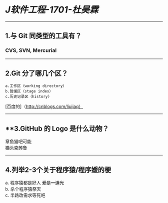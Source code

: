# ***J软件工程-1701-杜昊霖***
  ***
## **1.与 Git 同类型的工具有？**
### CVS, SVN, Mercurial
***
## **2.Git 分了哪几个区？**
    a.工作区（working directory） 
    b.暂缓区（stage index） 
    c.历史记录区（history)
[百度的]（http://cnblogs.com/liujiaq）
***
## **3.GitHub 的 Logo 是什么动物？
   章鱼猫吧可能   
   ~~猫头克苏鲁~~
***
## **4.列举2-3个关于程序猿/程序媛的梗**
   a. 程序猿都是好人 ~~爱是一道光~~  
   b. 杀个程序猿祭天  
   c. 半路改需求等死吧  
